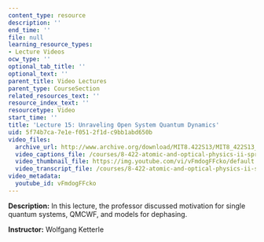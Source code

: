 ```yaml
---
content_type: resource
description: ''
end_time: ''
file: null
learning_resource_types:
- Lecture Videos
ocw_type: ''
optional_tab_title: ''
optional_text: ''
parent_title: Video Lectures
parent_type: CourseSection
related_resources_text: ''
resource_index_text: ''
resourcetype: Video
start_time: ''
title: 'Lecture 15: Unraveling Open System Quantum Dynamics'
uid: 5f74b7ca-7e1e-f051-2f1d-c9bb1abd650b
video_files:
  archive_url: http://www.archive.org/download/MIT8.422S13/MIT8_422S13_lec15_300k.mp4
  video_captions_file: /courses/8-422-atomic-and-optical-physics-ii-spring-2013/9b205b587ac05be3ab5b748b712d27b5_vFmdogFFcko.vtt
  video_thumbnail_file: https://img.youtube.com/vi/vFmdogFFcko/default.jpg
  video_transcript_file: /courses/8-422-atomic-and-optical-physics-ii-spring-2013/b5239e800be2d8a25ef0de736e5bfb43_vFmdogFFcko.pdf
video_metadata:
  youtube_id: vFmdogFFcko
---
```


**Description:** In this lecture, the professor discussed motivation for single quantum systems, QMCWF, and models for dephasing.

**Instructor:** Wolfgang Ketterle



